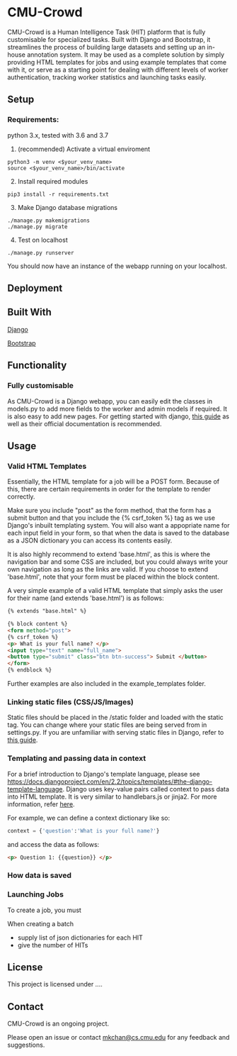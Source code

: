 # CMU-Crowd
CMU-Crowd is a Human Intelligence Task (HIT) platform that is fully customisable for specialized tasks. Built with Django and Bootstrap, it streamlines the process of building large datasets and setting up an in-house annotation system.
It may be used as a complete solution by simply providing HTML templates for jobs and using example templates that come with it, or serve as a starting point for dealing with different levels of worker authentication, tracking worker statistics and launching tasks easily.



## Setup

### Requirements: 
python 3.x, tested with 3.6 and 3.7

1. (recommended) Activate a virtual enviroment 
```console
python3 -m venv <$your_venv_name>
source <$your_venv_name>/bin/activate
```
2. Install required modules 
```console
pip3 install -r requirements.txt
```
3. Make Django database migrations
```console
./manage.py makemigrations
./manage.py migrate
```
4. Test on localhost 
```console
./manage.py runserver
```
You should now have an instance of the webapp running on your localhost.

## Deployment

## Built With
[Django](https://www.djangoproject.com/)

[Bootstrap](https://getbootstrap.com/)



## Functionality
### Fully customisable
As CMU-Crowd is a Django webapp, you can easily edit the classes in models.py to add more fields to the worker and admin models if required. It is also easy to add new pages. For getting started with django, [this guide](https://docs.djangoproject.com/en/2.1/intro/tutorial01/) as well as their official documentation is recommended.

## Usage

### Valid HTML Templates
Essentially, the HTML template for a job will be a POST form. Because of this, there are certain requirements in order for the template to render correctly.

Make sure you include "post" as the form method, that the form has a submit button and that you include the {% csrf_token %} tag as we use Django's inbuilt templating system. You will also want a appopriate name for each input field in your form, so that when the data is saved to the database as a JSON dictionary you can access its contents easily.

It is also highly recommend to extend 'base.html', as this is where the navigation bar and some CSS are included, but you could always write your own navigation as long as the links are valid. If you choose to extend 'base.html', note that your form must be placed within the block content. 

A very simple example of a valid HTML template that simply asks the user for their name (and extends 'base.html') is as follows:

```HTML
{% extends "base.html" %}

{% block content %}
<form method="post">
{% csrf_token %}
<p> What is your full name? </p>
<input type="text" name="full_name">
<button type="submit" class="btn btn-success"> Submit </button>
</form>
{% endblock %}
```
Further examples are also included in the example_templates folder.


### Linking static files (CSS/JS/Images)
Static files should be placed in the /static folder and loaded with the static tag. You can change where your static files are being served from in settings.py. If you are unfamiliar with serving static files in Django, refer to [this guide](https://docs.djangoproject.com/en/2.1/howto/static-files/).


### Templating and passing data in context
For a brief introduction to Django's template language, please see https://docs.djangoproject.com/en/2.2/topics/templates/#the-django-template-language.
Django uses key-value pairs called context to pass data into HTML template. It is very similar to handlebars.js or jinja2. For more information, refer [here](https://docs.djangoproject.com/en/2.2/ref/templates/api/#django.template.Context).

For example, we can define a context dictionary like so:
```python
context = {'question':'What is your full name?'}
```
and access the data as follows:
```HTML
<p> Question 1: {{question}} </p>
```


### How data is saved

### Launching Jobs
To create a job, you must 

When creating a batch
- supply list of json dictionaries for each HIT
- give the number of HITs


## License

This project is licensed under ....

## Contact
CMU-Crowd is an ongoing project. 

Please open an issue or contact mkchan@cs.cmu.edu for any feedback and suggestions.
